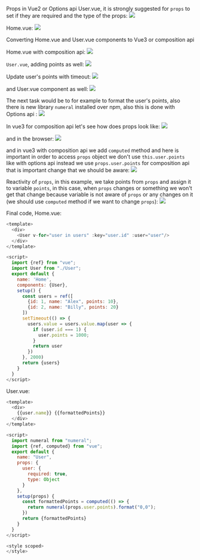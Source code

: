 Props in Vue2 or Options api
User.vue, it is strongly suggested for `props` to set if they are required and the type of the props:
![](./assets/Pasted%20image%2020221114161730.png)

Home.vue:
![](./assets/Pasted%20image%2020221114161834.png)

Converting Home.vue and User.vue components to Vue3 or composition api

Home.vue with composition api:
![](./assets/Pasted%20image%2020221114162012.png)

`User.vue`, adding points as well:
![](./assets/Pasted%20image%2020221114162312.png)

Update user's points with timeout:
![](./assets/Pasted%20image%2020221115101636.png)

and User.vue component as well:
![](./assets/Pasted%20image%2020221115101806.png)

The next task would be to for example to format the user's points, also there is new library `numeral` installed over npm, also this is done with Options api :
![](./assets/Pasted%20image%2020221115102004.png)

In vue3 for composition api let's see how does props look like:
![](./assets/Pasted%20image%2020221115102211.png)

and in the browser:
![](./assets/Pasted%20image%2020221115102242.png)

and in vue3 with composition api we add `computed` method and here is important in order to access `props` object we don't use `this.user.points` like with options api instead we use `props.user.points` for composition api that is important change that we should be aware:
![](./assets/Pasted%20image%2020221115102417.png)

Reactivity of `props`, in this example, we take points from `props` and assign it to variable `points`, in this case, when `props` changes or something we won't get that change because variable is not aware of `props` or any changes on it (we should use `computed` method if we want to change `props`):
![](./assets/Pasted%20image%2020221115102751.png)

Final code, Home.vue:
```js
<template>
  <div>
    <User v-for="user in users" :key="user.id" :user="user"/>
  </div>
</template>

<script>
  import {ref} from "vue";
  import User from "./User";
  export default {
    name: 'Home',
    components: {User},
    setup() {
      const users = ref([
        {id: 1, name: "Alex", points: 10},
        {id: 2, name: "Billy", points: 20}
      ])
      setTimeout(() => {
        users.value = users.value.map(user => {
          if (user.id === 1) {
            user.points = 1000;
          }
          return user
        })
      }, 2000)
      return {users}
    }
  }
</script>
```

User.vue:
```js
<template>
  <div>
    {{user.name}} {{formattedPoints}}
  </div>
</template>

<script>
  import numeral from "numeral";
  import {ref, computed} from "vue";
  export default {
    name: "User",
    props: {
      user: {
        required: true,
        type: Object
      }
    },
    setup(props) {
      const formattedPoints = computed(() => {
        return numeral(props.user.points).format("0,0");
      })
      return {formattedPoints}
    }
  }
</script>

<style scoped>
</style>
```